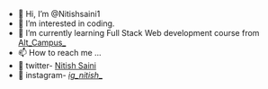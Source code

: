 - 👋 Hi, I’m @Nitishsaini1
- 👀 I’m interested in coding.
- 🌱 I’m currently learning Full Stack Web development course from <a href="https://altcampus.io/">Alt_Campus_</a>
- 📫 How to reach me  ... 
- 🚀 twitter-
<a href="https://twitter.com/nitishsaini79">Nitish Saini</a>
- 🚀 instagram- <a href="https://www.instagram.com/_ig_nitish__/">_ig_nitish__</a>
<!-- 💞️ I’m looking to collaborate on ...  -->
